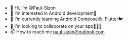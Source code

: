 - 👋 Hi, I’m @Paul-Sizon
- 👀 I’m interested in Android development🤖
- 🌱 I’m currently learning Android Compose😊, Flutter🐦
- 💞️ I’m looking to collaborate on your app🛫🚀🌝
- 📫 How to reach me paul.sizon@outlook.com

<!---
Paul-Sizon/Paul-Sizon is a ✨ special ✨ repository because its `README.md` (this file) appears on your GitHub profile.
You can click the Preview link to take a look at your changes.
--->
